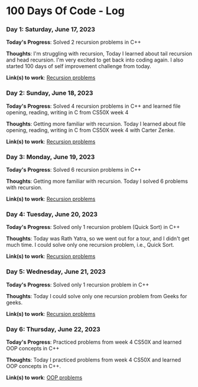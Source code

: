 # 100 Days Of Code - Log

### Day 1: Saturday, June 17, 2023

**Today's Progress**: Solved 2 recursion problems in C++

**Thoughts**: I'm struggling with recursion, Today I learned about tail recursion and head recursion. I'm very excited to get back into coding again. I also started 100 days of self improvement challenge from today.

**Link(s) to work**: [Recursion problems](https://github.com/Swastik-Chakravorty/Learning_CPP/tree/master/recursion)

### Day 2: Sunday, June 18, 2023

**Today's Progress**: Solved 4 recursion problems in C++ and learned file opening, reading, writing in C from CS50X week 4

**Thoughts**: Getting more familiar with recursion. Today I learned about file opening, reading, writing in C from CS50X week 4 with Carter Zenke.

**Link(s) to work**: [Recursion problems](https://github.com/Swastik-Chakravorty/Learning_CPP/tree/master/recursion)

### Day 3: Monday, June 19, 2023

**Today's Progress**: Solved 6 recursion problems in C++

**Thoughts**: Getting more familiar with recursion. Today I solved 6 problems with recursion.

**Link(s) to work**: [Recursion problems](https://github.com/Swastik-Chakravorty/Learning_CPP/tree/master/recursion)

### Day 4: Tuesday, June 20, 2023

**Today's Progress**: Solved only 1 recursion problem (Quick Sort) in C++

**Thoughts**: Today was Rath Yatra, so we went out for a tour, and I didn't get much time. I could solve only one recursion problem, i.e., Quick Sort.

**Link(s) to work**: [Recursion problems](https://github.com/Swastik-Chakravorty/Learning_CPP/tree/master/recursion)

### Day 5: Wednesday, June 21, 2023

**Today's Progress**: Solved only 1 recursion problem in C++

**Thoughts**: Today I could solve only one recursion problem from Geeks for geeks.

**Link(s) to work**: [Recursion problems](https://github.com/Swastik-Chakravorty/Learning_CPP/tree/master/recursion)

### Day 6: Thursday, June 22, 2023

**Today's Progress**: Practiced problems from week 4 CS50X and learned OOP concepts in C++

**Thoughts**: Today I practiced problems from week 4 CS50X and learned OOP concepts in C++.

**Link(s) to work**: [OOP problems](https://github.com/Swastik-Chakravorty/Learning_CPP/tree/master/OOP)

